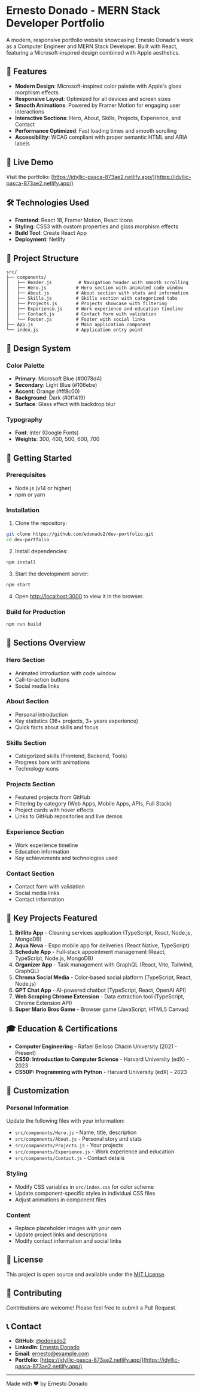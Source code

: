 # Ernesto Donado - MERN Stack Developer Portfolio

A modern, responsive portfolio website showcasing Ernesto Donado's work as a Computer Engineer and MERN Stack Developer. Built with React, featuring a Microsoft-inspired design combined with Apple aesthetics.

## 🌟 Features

- **Modern Design**: Microsoft-inspired color palette with Apple's glass morphism effects
- **Responsive Layout**: Optimized for all devices and screen sizes
- **Smooth Animations**: Powered by Framer Motion for engaging user interactions
- **Interactive Sections**: Hero, About, Skills, Projects, Experience, and Contact
- **Performance Optimized**: Fast loading times and smooth scrolling
- **Accessibility**: WCAG compliant with proper semantic HTML and ARIA labels

## 🚀 Live Demo

Visit the portfolio: [https://idyllic-pasca-873ae2.netlify.app/](https://idyllic-pasca-873ae2.netlify.app/)

## 🛠️ Technologies Used

- **Frontend**: React 18, Framer Motion, React Icons
- **Styling**: CSS3 with custom properties and glass morphism effects
- **Build Tool**: Create React App
- **Deployment**: Netlify

## 📁 Project Structure

```
src/
├── components/
│   ├── Header.js          # Navigation header with smooth scrolling
│   ├── Hero.js           # Hero section with animated code window
│   ├── About.js          # About section with stats and information
│   ├── Skills.js         # Skills section with categorized tabs
│   ├── Projects.js       # Projects showcase with filtering
│   ├── Experience.js     # Work experience and education timeline
│   ├── Contact.js        # Contact form with validation
│   └── Footer.js         # Footer with social links
├── App.js                # Main application component
└── index.js              # Application entry point
```

## 🎨 Design System

### Color Palette
- **Primary**: Microsoft Blue (#0078d4)
- **Secondary**: Light Blue (#106ebe)
- **Accent**: Orange (#ff8c00)
- **Background**: Dark (#0f1419)
- **Surface**: Glass effect with backdrop blur

### Typography
- **Font**: Inter (Google Fonts)
- **Weights**: 300, 400, 500, 600, 700

## 🚀 Getting Started

### Prerequisites
- Node.js (v14 or higher)
- npm or yarn

### Installation

1. Clone the repository:
```bash
git clone https://github.com/edonado2/dev-portfolio.git
cd dev-portfolio
```

2. Install dependencies:
```bash
npm install
```

3. Start the development server:
```bash
npm start
```

4. Open [http://localhost:3000](http://localhost:3000) to view it in the browser.

### Build for Production

```bash
npm run build
```

## 📱 Sections Overview

### Hero Section
- Animated introduction with code window
- Call-to-action buttons
- Social media links

### About Section
- Personal introduction
- Key statistics (36+ projects, 3+ years experience)
- Quick facts about skills and focus

### Skills Section
- Categorized skills (Frontend, Backend, Tools)
- Progress bars with animations
- Technology icons

### Projects Section
- Featured projects from GitHub
- Filtering by category (Web Apps, Mobile Apps, APIs, Full Stack)
- Project cards with hover effects
- Links to GitHub repositories and live demos

### Experience Section
- Work experience timeline
- Education information
- Key achievements and technologies used

### Contact Section
- Contact form with validation
- Social media links
- Contact information

## 🎯 Key Projects Featured

1. **Brillito App** - Cleaning services application (TypeScript, React, Node.js, MongoDB)
2. **Aqua Nova** - Expo mobile app for deliveries (React Native, TypeScript)
3. **Schedule App** - Full-stack appointment management (React, TypeScript, Node.js, MongoDB)
4. **Organizer App** - Task management with GraphQL (React, Vite, Tailwind, GraphQL)
5. **Chroma Social Media** - Color-based social platform (TypeScript, React, Node.js)
6. **GPT Chat App** - AI-powered chatbot (TypeScript, React, OpenAI API)
7. **Web Scraping Chrome Extension** - Data extraction tool (TypeScript, Chrome Extension API)
8. **Super Mario Bros Game** - Browser game (JavaScript, HTML5 Canvas)

## 🎓 Education & Certifications

- **Computer Engineering** - Rafael Belloso Chacin University (2021 - Present)
- **CS50: Introduction to Computer Science** - Harvard University (edX) - 2023
- **CS50P: Programming with Python** - Harvard University (edX) - 2023

## 🔧 Customization

### Personal Information
Update the following files with your information:
- `src/components/Hero.js` - Name, title, description
- `src/components/About.js` - Personal story and stats
- `src/components/Projects.js` - Your projects
- `src/components/Experience.js` - Work experience and education
- `src/components/Contact.js` - Contact details

### Styling
- Modify CSS variables in `src/index.css` for color scheme
- Update component-specific styles in individual CSS files
- Adjust animations in component files

### Content
- Replace placeholder images with your own
- Update project links and descriptions
- Modify contact information and social links

## 📄 License

This project is open source and available under the [MIT License](LICENSE).

## 🤝 Contributing

Contributions are welcome! Please feel free to submit a Pull Request.

## 📞 Contact

- **GitHub**: [@edonado2](https://github.com/edonado2)
- **LinkedIn**: [Ernesto Donado](https://linkedin.com/in/eddonado)
- **Email**: ernesto@example.com
- **Portfolio**: [https://idyllic-pasca-873ae2.netlify.app/](https://idyllic-pasca-873ae2.netlify.app/)

---

Made with ❤️ by Ernesto Donado 
